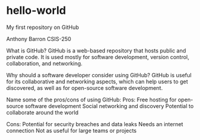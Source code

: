 # hello-world
My first repository on GitHub

Anthony Barron CSIS-250

What is GitHub?
GitHub is a web-based repository that hosts public and private code. It is used mostly for software development, version control, collaboration, and networking. 

Why should a software developer consider using GitHub?
GitHub is useful for its collaborative and networking aspects, which can help users to get discovered, as well as for open-source software development.

Name some of the pros/cons of using GitHub:
Pros:
Free hosting for open-source software development
Social networking and discovery
Potential to collaborate around the world

Cons:
Potential for security breaches and data leaks
Needs an internet connection
Not as useful for large teams or projects
